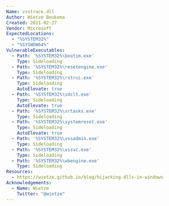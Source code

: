 ```yaml
---
Name: vsstrace.dll
Author: Wietze Beukema
Created: 2021-02-27
Vendor: Microsoft
ExpectedLocations:
  - "%SYSTEM32%"
  - "%SYSWOW64%"
VulnerableExecutables:
  - Path: '%SYSTEM32%\bootim.exe'
    Type: Sideloading
  - Path: '%SYSTEM32%\resetengine.exe'
    Type: Sideloading
  - Path: '%SYSTEM32%\rstrui.exe'
    Type: Sideloading
    AutoElevate: true
  - Path: '%SYSTEM32%\sdclt.exe'
    Type: Sideloading
    AutoElevate: true
  - Path: '%SYSTEM32%\srtasks.exe'
    Type: Sideloading
  - Path: '%SYSTEM32%\systemreset.exe'
    Type: Sideloading
    AutoElevate: true
  - Path: '%SYSTEM32%\vssadmin.exe'
    Type: Sideloading
  - Path: '%SYSTEM32%\vssvc.exe'
    Type: Sideloading
  - Path: '%SYSTEM32%\wbengine.exe'
    Type: Sideloading
Resources:
  - https://wietze.github.io/blog/hijacking-dlls-in-windows
Acknowledgements:
  - Name: Wietze
    Twitter: "@wietze"
---
```


